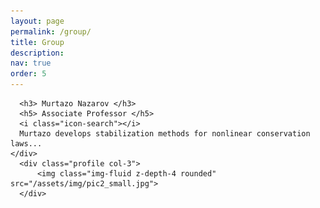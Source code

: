 ```yaml
---
layout: page
permalink: /group/
title: Group
description: 
nav: true
order: 5
---
```


<article>
  <div class="row">
    <div class="col">
      
      <h3> Murtazo Nazarov </h3>
      <h5> Associate Professor </h5>
      <i class="icon-search"></i>
      Murtazo develops stabilization methods for nonlinear conservation laws...
    </div>
      <div class="profile col-3">
          <img class="img-fluid z-depth-4 rounded" src="/assets/img/pic2_small.jpg">
      </div>
  </div>
</article>

